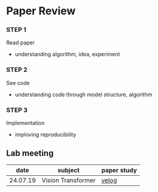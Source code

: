 # Paper Review
### STEP 1
Read paper
- understanding algorithm, idea, experiment
### STEP 2
See code
- understanding code through model structure, algorithm
### STEP 3
Implementation
- imploving reproducibility

## Lab meeting
| date | subject | paper study                                                     | 
| ------ | --------- | ------------------------------------------------------------ |
| 24.07.19    | Vision Transformer    | [velog](https://velog.io/@boyamie_/Vision-Transformer-1)                 |

